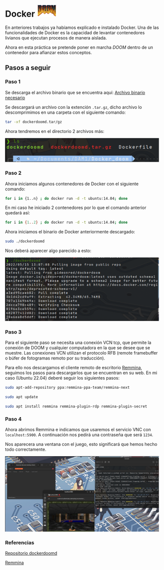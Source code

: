 

#  **Docker** <img src="img/Doom_logo.webp" height=40>

En anteriores trabajos ya habíamos explicado  e instalado Docker. Una de las funcionalidades de Docker es la capacidad de levantar contenedores  livianos que ejecutan procesos de manera aislada. 

Ahora en esta práctica se pretende poner en marcha *DOOM* dentro de un contenedor para afianzar estos conceptos. 

## **Pasos a seguir**  

### **Paso 1** 

Se descarga el archivo binario que se encuentra aquí: 
[Archivo binario necesario](https://web.archive.org/web/20160310005603/https://gideonred.com/bins/dockerdoomd.tar.gz)

Se descargará un archivo con la extención `.tar.gz`, dicho archivo lo descomprimimos en una carpeta con el siguiente comando: 

```bash
tar -xf dockerdoomd.tar/gz
```

Ahora tendremos en el directorio 2 archivos más: 

![Archivos descomprimidos](img/archivosDescomprimidos.png)

### **Paso 2**

Ahora iniciamos algunos contenedores de Docker con el siguiente comando:

```bash
for i in {1..n} ; do docker run -d -t ubuntu:14.04; done
```

En mi caso he iniciado 2 contenedores por lo que el comando anterior quedará así: 

```bash
for i in {1..2} ; do docker run -d -t ubuntu:14.04; done
```

Ahora iniciamos el binario de Docker anteriormente descargado: 

```bash
sudo ./dockerdoomd
```

Nos deberá aparecer algo parecido a esto: 

![binario](img/binario.png)

### Paso 3 

Para el siguiente paso se necesita una conexión VCN tcp, que permite la conexión de DOOM y cualquier computadora en la que se desee que se muestre. Las conexiones VCN utilizan el protocolo RFB  (remote framebuffer o búfer de fotogramas remoto por su traducción). 

Para ello nos descargamos el cliente remoto de escritorio [Remmina](https://remmina.org/), seguimos los pasos para descargarlos que se encuentran en su web. En mi caso (Ubuntu 22.04) deberé seguir los siguientes pasos: 

```bash
sudo apt-add-repository ppa:remmina-ppa-team/remmina-next
```

```bash
sudo apt update
```

```bash
sudo apt install remmina remmina-plugin-rdp remmina-plugin-secret
```

### Paso 4

Ahora abrimos Remmina e indicamos que usaremos el servicio  VNC con `localhost:5900`. A continuación nos pedirá una contraseña que será `1234`. 

Nos aparecera una ventana con el juego, esto significará que hemos hecho todo correctamente. 

![pasos correctos](img/correcto.png)


### Referencias

[Repositorio dockerdoomd](https://github.com/GideonRed/dockerdoomd)

[Remmina](https://remmina.org/)